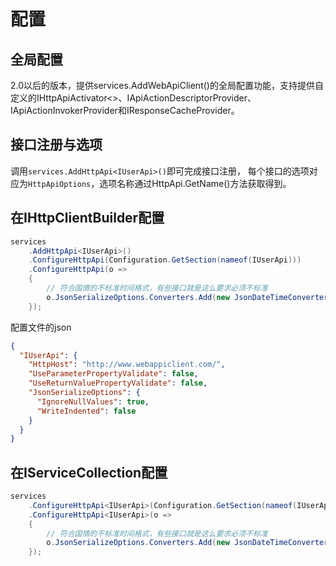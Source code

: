 ﻿# 配置

## 全局配置

2.0以后的版本，提供services.AddWebApiClient()的全局配置功能，支持提供自定义的IHttpApiActivator<>、IApiActionDescriptorProvider、IApiActionInvokerProvider和IResponseCacheProvider。

## 接口注册与选项

调用`services.AddHttpApi<IUserApi>()`即可完成接口注册，
每个接口的选项对应为`HttpApiOptions`，选项名称通过HttpApi.GetName()方法获取得到。

## 在IHttpClientBuilder配置

```csharp
services
    .AddHttpApi<IUserApi>()
    .ConfigureHttpApi(Configuration.GetSection(nameof(IUserApi)))
    .ConfigureHttpApi(o =>
    {
        // 符合国情的不标准时间格式，有些接口就是这么要求必须不标准
        o.JsonSerializeOptions.Converters.Add(new JsonDateTimeConverter("yyyy-MM-dd HH:mm:ss"));
    });
```

配置文件的json

```json
{
  "IUserApi": {
    "HttpHost": "http://www.webappiclient.com/",
    "UseParameterPropertyValidate": false,
    "UseReturnValuePropertyValidate": false,
    "JsonSerializeOptions": {
      "IgnoreNullValues": true,
      "WriteIndented": false
    }
  }
}
```

## 在IServiceCollection配置

```csharp
services
    .ConfigureHttpApi<IUserApi>(Configuration.GetSection(nameof(IUserApi)))
    .ConfigureHttpApi<IUserApi>(o =>
    {
        // 符合国情的不标准时间格式，有些接口就是这么要求必须不标准
        o.JsonSerializeOptions.Converters.Add(new JsonDateTimeConverter("yyyy-MM-dd HH:mm:ss"));
    });
```
